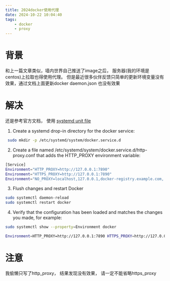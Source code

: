 ```yaml
---
title: 2024docker使用代理
date: 2024-10-22 10:04:40
tags:
    - docker
    - proxy
---
```



# 背景
和上一篇文章类似，墙内世界自己推送了image之后， 服务器(我的环境是centos)上拉取也得使用代理。
但是最近很多伙伴反馈只简单的更新环境变量没有效果，通过文档上面更新docker daemon.json 也没有效果


# 解决

还是参考官方文档， 使用 [systemd unit file ](https://docs.docker.com/engine/daemon/proxy/#systemd-unit-file)

1. Create a systemd drop-in directory for the docker service:

```bash
 sudo mkdir -p /etc/systemd/system/docker.service.d
 ```

2. Create a file named /etc/systemd/system/docker.service.d/http-proxy.conf that adds the HTTP_PROXY environment variable:

```bash
[Service]
Environment="HTTP_PROXY=http://127.0.0.1:7890"
Environment="HTTPS_PROXY=http://127.0.0.1:7890"
Environment="NO_PROXY=localhost,127.0.0.1,docker-registry.example.com,.corp"

```

3. Flush changes and restart Docker

```bash
sudo systemctl daemon-reload
sudo systemctl restart docker
```

4. Verify that the configuration has been loaded and matches the changes you made, for example:

```bash
sudo systemctl show --property=Environment docker

Environment=HTTP_PROXY=http://127.0.0.1:7890 HTTPS_PROXY=http://127.0.0.1:7890 NO_PROXY=localhost,127.0.0.1,docker-registry.example.com,.corp
```


# 注意
我偷懒只写了http_proxy， 结果发现没有效果， 请一定不能省略https_proxy
